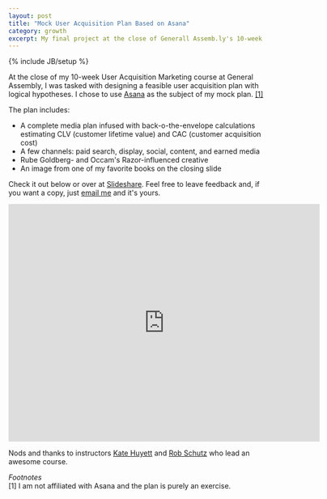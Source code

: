 ```yaml
---
layout: post
title: "Mock User Acquisition Plan Based on Asana"
category: growth
excerpt: My final project at the close of Generall Assemb.ly's 10-week User Acquisiton course.
---
```

{% include JB/setup %}

At the close of my 10-week User Acquisition Marketing course at General Assembly, I was tasked with designing a feasible user acquisition plan with logical hypotheses. I chose to use [Asana](http://www.asana.com) as the subject of my mock plan. [\[1\]](#fn1)

The plan includes:
*  A complete media plan infused with back-o-the-envelope calculations estimating CLV (customer lifetime value) and CAC (customer acquisition cost)
*  A few channels: paid search, display, social, content, and earned media
*  Rube Goldberg- and Occam's Razor-influenced creative
*  An image from one of my favorite books on the closing slide

Check it out below or over at [Slideshare](http://www.slideshare.net/vincentbarr/mock-user-acquisition-marketing-plan"). Feel free to leave feedback and, if you want a copy, just [email me](mailto:vincentvbarr@gmail.com) and it's yours.

<iframe style="border: none;" src="http://www.slideshare.net/vincentbarr/slideshelf" frameborder="0" marginwidth="0" marginheight="0" scrolling="no" width="615px" height="470px"> </iframe>

Nods and thanks to instructors [Kate Huyett](https://twitter.com/khuyi) and [Rob Schutz](https://twitter.com/NeverSchutzUp) who lead an awesome course.

_Footnotes_  
<a id="fn1">[1]</a>
I am not affiliated with Asana and the plan is purely an exercise.
